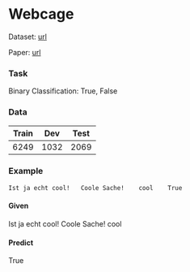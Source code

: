 # Webcage

Dataset: [url](https://uni-tuebingen.de/fakultaeten/philosophische-fakultaet/fachbereiche/neuphilologie/seminar-fuer-sprachwissenschaft/arbeitsbereiche/allg-sprachwissenschaft-computerlinguistik/ressourcen/corpora/webcage/)

Paper: [url](https://aclanthology.org/E12-1039.pdf)
### Task
Binary Classification: True, False

### Data

| Train | Dev    | Test  |
|-------|--------|-------|
| 6249  | 1032   | 2069  |

### Example
```
Ist ja echt cool!	Coole Sache!	cool	True
```

#### Given
Ist ja echt cool!	Coole Sache!	cool

#### Predict 
True